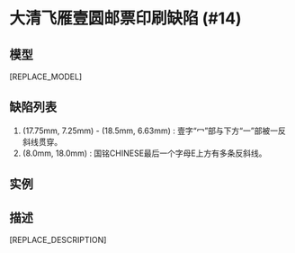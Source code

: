 # 大清飞雁壹圆邮票印刷缺陷 (#14)

## 模型
[REPLACE_MODEL]

## 缺陷列表
1. (17.75mm, 7.25mm) - (18.5mm, 6.63mm) :  壹字“冖”部与下方“一”部被一反斜线贯穿。
1. (8.0mm, 18.0mm) :  国铭CHINESE最后一个字母E上方有多条反斜线。


## 实例


## 描述
[REPLACE_DESCRIPTION]
